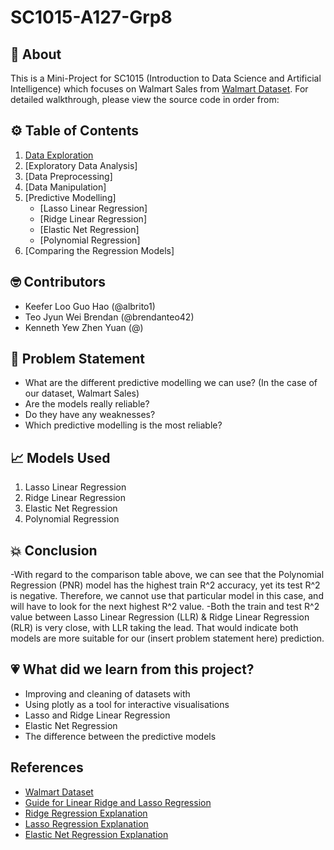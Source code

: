 # SC1015-A127-Grp8

## 🚀 About

This is a Mini-Project for SC1015 (Introduction to Data Science and Artificial Intelligence) which focuses on Walmart Sales from [Walmart Dataset](https://www.kaggle.com/datasets/yasserh/walmart-dataset). For detailed walkthrough, please view the source code in order from:

## ⚙ Table of Contents
1. [Data Exploration](https://github.com/nicklimmm/movie-analysis/blob/main/data-extraction.ipynb)
2. [Exploratory Data Analysis]
3. [Data Preprocessing]
4. [Data Manipulation]
5. [Predictive Modelling]
   - [Lasso Linear Regression]
   - [Ridge Linear Regression]
   - [Elastic Net Regression]
   - [Polynomial Regression]
6. [Comparing the Regression Models]
  
## 🤓 Contributors

- Keefer Loo Guo Hao (@albrito1)
- Teo Jyun Wei Brendan (@brendanteo42)
- Kenneth Yew Zhen Yuan (@)

## 🧠 Problem Statement

- What are the different predictive modelling we can use? (In the case of our dataset, Walmart Sales)
- Are the models really reliable? 
- Do they have any weaknesses? 
- Which predictive modelling is the most reliable?

## 📈 Models Used

1. Lasso Linear Regression
2. Ridge Linear Regression
3. Elastic Net Regression
4. Polynomial Regression

## 💥 Conclusion
-With regard to the comparison table above, we can see that the Polynomial Regression (PNR) model has the highest train R^2 accuracy, yet its test R^2 is negative. Therefore, we cannot use that particular model in this case, and will have to look for the next highest R^2 value.
-Both the train and test R^2 value between Lasso Linear Regression (LLR) & Ridge Linear Regression (RLR) is very close, with LLR taking the lead. That would indicate both models are more suitable for our (insert problem statement here) prediction.


## 💗 What did we learn from this project?

- Improving and cleaning of datasets with
- Using plotly as a tool for interactive visualisations
- Lasso and Ridge Linear Regression
- Elastic Net Regression
- The difference between the predictive models

## References

- [Walmart Dataset](https://www.kaggle.com/datasets/yasserh/walmart-dataset)
- [Guide for Linear Ridge and Lasso Regression](https://www.analyticsvidhya.com/blog/2017/06/a-comprehensive-guide-for-linear-ridge-and-lasso-regression)
- [Ridge Regression Explanation](https://www.youtube.com/watch?v=Q81RR3yKn30&ab_channel=StatQuestwithJoshStarmer)
- [Lasso Regression Explanation](https://www.youtube.com/watch?v=NGf0voTMlcs&ab_channel=StatQuestwithJoshStarmer)
- [Elastic Net Regression Explanation](https://www.youtube.com/watch?v=1dKRdX9bfIo&t=253s&ab_channel=StatQuestwithJoshStarmer)

